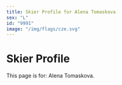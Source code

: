 ```yaml
---
title: Skier Profile for Alena Tomaskova
sex: "L"
id: "9991"
image: "/img/flags/cze.svg" 
---
```


# Skier Profile

This page is for: Alena Tomaskova.
    